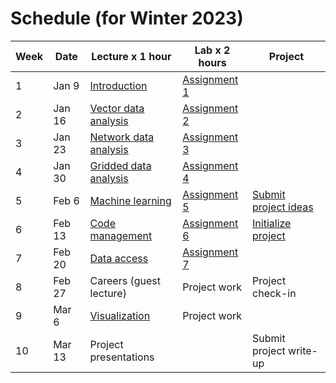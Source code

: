 # Schedule (for Winter 2023)

| **Week**    |  **Date**  | **Lecture x 1 hour**  | **Lab x 2 hours**                  | **Project**                                  |
| ----------- |------------|-----------------------|------------------------------------|----------------------------------------------|
| 1           | Jan 9      | [Introduction](../lectures/week1/lecture-1.md)             | [Assignment 1](../labs/week1/assignment1.md) |                                | 
| 2           | Jan 16     | [Vector data analysis](../lectures/week2/lecture-2.ipynb)  | [Assignment 2](../labs/week2/assignment2.md) |                                | 
| 3           | Jan 23     | [Network data analysis](../lectures/week3/lecture-3.ipynb) | [Assignment 3](../labs/week3/assignment3.md) |                                |
| 4           | Jan 30     | [Gridded data analysis](../lectures/week4/lecture-4a.ipynb)| [Assignment 4](../labs/week4/assignment4.md) |                                | 
| 5           | Feb 6      | [Machine learning](../lectures/week5/lecture-5.ipynb)      | [Assignment 5](../labs/week5/assignment5.md) | [Submit project ideas](../labs/week5/project-ideas.md)   |
| 6           | Feb 13     | [Code management](../lectures/week6/lecture-6.ipynb)       | [Assignment 6](../labs/week6/assignment6.md) | [Initialize project](../labs/week6/project-setup.md)      |
| 7           | Feb 20     | [Data access](../lectures/week7/lecture-7.ipynb)           | [Assignment 7](../labs/week7/assignment7.md) |                                |
| 8           | Feb 27     | Careers (guest lecture)                                    | Project work                                 | Project check-in               |
| 9           | Mar 6      | [Visualization](../lectures/week8/lecture-8.ipynb)         | Project work                                 |                                |
| 10          | Mar 13     | Project presentations                                      |                                              | Submit project write-up        |
